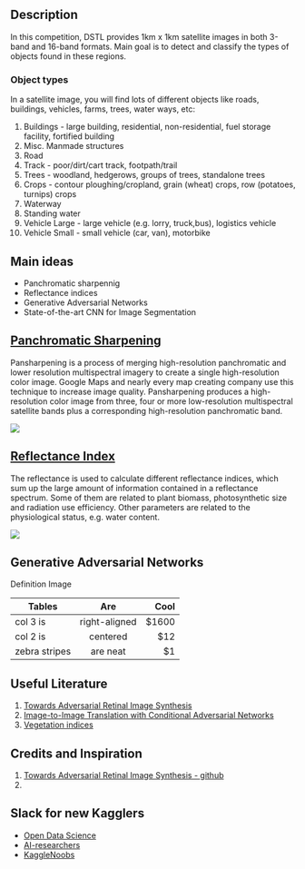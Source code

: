 ## Description 

In this competition, DSTL provides 1km x 1km satellite images in both 3-band and 16-band formats. Main goal is to detect and classify the types of objects found in these regions. 

### Object types
In a satellite image, you will find lots of different objects like roads, buildings, vehicles, farms, trees, water ways, etc:

1. Buildings - large building, residential, non-residential, fuel storage facility, fortified building
2. Misc. Manmade structures 
3. Road 
4. Track - poor/dirt/cart track, footpath/trail
5. Trees - woodland, hedgerows, groups of trees, standalone trees
6. Crops - contour ploughing/cropland, grain (wheat) crops, row (potatoes, turnips) crops
7. Waterway 
8. Standing water
9. Vehicle Large - large vehicle (e.g. lorry, truck,bus), logistics vehicle
10. Vehicle Small - small vehicle (car, van), motorbike

## Main ideas

* Panchromatic sharpennig 
* Reflectance indices
* Generative Adversarial Networks
* State-of-the-art CNN for Image Segmentation

## [Panchromatic Sharpening](https://www.kaggle.com/resolut/dstl-satellite-imagery-feature-detection/waterway-0-095-lb=250x250)  

Pansharpening is a process of merging high-resolution panchromatic and lower resolution multispectral imagery to create a single high-resolution color image. Google Maps and nearly every map creating company use this technique to increase image quality. Pansharpening produces a high-resolution color image from three, four or more low-resolution multispectral satellite bands plus a corresponding high-resolution panchromatic band.

<img src="https://raw.githubusercontent.com/osin-vladimir/kaggle-dstl/master/images/sharpening.png?token=AHHppgo5bFbl92XAHWNtJEsWCJ_tLRIuks5Y2oSVwA%3D%3D">

##  [Reflectance Index](https://www.kaggle.com/resolut/dstl-satellite-imagery-feature-detection/panchromatic-sharpening=250x250)

The reflectance is used to calculate different reflectance indices, which sum up the large amount of information contained in a reflectance spectrum. Some of them are related to plant biomass, photosynthetic size and radiation use efficiency. Other parameters are related to the physiological status, e.g. water content.
 
<img src="https://www.kaggle.io/svf/946335/41cdd3f508e0edbce109f475ecc67d1a/__results___files/__results___7_0.png"> 
 
 
 
## Generative Adversarial Networks 
Definition 
Image 

| Tables        | Are           | Cool  |
| ------------- |:-------------:| -----:|
| col 3 is      | right-aligned | $1600 |
| col 2 is      | centered      |   $12 |
| zebra stripes | are neat      |    $1 |

## Useful Literature
1. [Towards Adversarial Retinal Image Synthesis](https://arxiv.org/pdf/1701.08974.pdf)
2. [Image-to-Image Translation with Conditional Adversarial Networks](https://arxiv.org/pdf/1611.07004.pdf)
3. [Vegetation indices](http://web.pdx.edu/~nauna/resources/8-2012_lecture1-vegetationindicies.pdf)

## Credits and Inspiration 
1. [Towards Adversarial Retinal Image Synthesis - github](https://github.com/costapt/vess2ret)
2. 

## Slack for new Kagglers
* [Open Data Science](http://ods.ai/)
* [AI-researchers](https://ai-researchers-invite.herokuapp.com/)
* [KaggleNoobs](https://kagglenoobs.herokuapp.com/)

